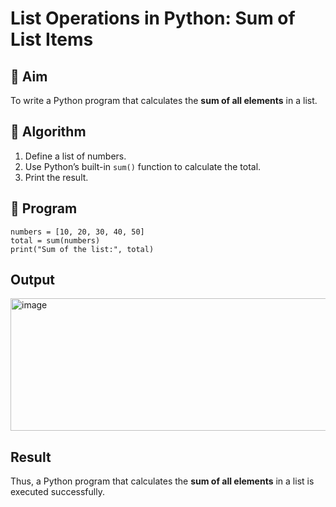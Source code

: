 # List Operations in Python: Sum of List Items

## 🎯 Aim
To write a Python program that calculates the **sum of all elements** in a list.

## 🧠 Algorithm
1. Define a list of numbers.
2. Use Python’s built-in `sum()` function to calculate the total.
3. Print the result.

## 🧾 Program
```
numbers = [10, 20, 30, 40, 50]
total = sum(numbers)
print("Sum of the list:", total)
```

## Output

<img width="517" height="212" alt="image" src="https://github.com/user-attachments/assets/dc4c4c74-12be-495b-99ee-f2bd7f2a7be4" />

## Result
Thus, a Python program that calculates the **sum of all elements** in a list is executed successfully.
